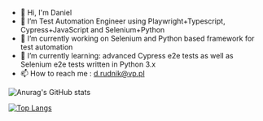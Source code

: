 - 👋 Hi, I'm Daniel
- 👀 I’m Test Automation Engineer using Playwright+Typescript, Cypress+JavaScript and Selenium+Python
- 🔭 I’m currently working on Selenium and Python based framework for test automation
- 🌱 I’m currently learning: advanced Cypress e2e tests as well as Selenium e2e tests written in Python 3.x
- 📫 How to reach me : d.rudnik@vp.pl

<!---
danrud89/danrud89 is a ✨ special ✨ repository because its `README.md` (this file) appears on your GitHub profile.
You can click the Preview link to take a look at your changes.
--->
![Anurag's GitHub stats](https://github-readme-stats.vercel.app/api?username=danrud89&show_icons=true&theme=cobalt)
<!---->
[![Top Langs](https://github-readme-stats.vercel.app/api/top-langs/?username=danrud89&layout=compact&theme=cobalt)](https://github.com/anuraghazra/github-readme-stats)
